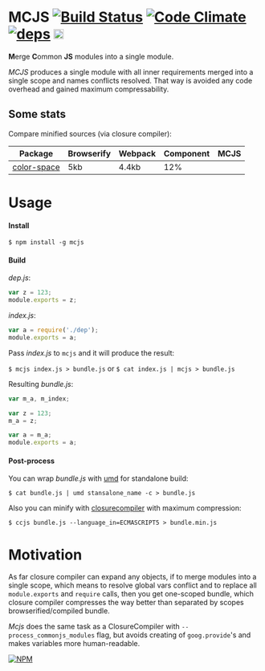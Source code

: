 # MCJS [![Build Status](https://travis-ci.org/dfcreative/mcjs.svg?branch=master)](https://travis-ci.org/dfcreative/mcjs) [![Code Climate](https://codeclimate.com/github/dfcreative/mcjs/badges/gpa.svg)](https://codeclimate.com/github/dfcreative/mcjs) [![deps](https://david-dm.org/dfcreative/mcjs.svg)](https://david-dm.org/dfcreative/mcjs) <a href="UNLICENSE"><img src="http://upload.wikimedia.org/wikipedia/commons/6/62/PD-icon.svg" width="20"/></a>

**M**erge **C**ommon **JS** modules into a single module.

_MCJS_ produces a single module with all inner requirements merged into a single scope and names conflicts resolved. That way is avoided any code overhead and gained maximum compressability.


## Some stats

Compare minified sources (via closure compiler):

| Package | Browserify | Webpack | Component | MCJS |
|---|---|---|---|---|
| [color-space](https://github.com/dfcreative/color-space) | 5kb | 4.4kb | 12% |


# Usage

#### Install

`$ npm install -g mcjs`


#### Build

_dep.js_:

```js
var z = 123;
module.exports = z;
```

_index.js_:
```js
var a = require('./dep');
module.exports = a;
```

Pass _index.js_ to `mcjs` and it will produce the result:

`$ mcjs index.js > bundle.js`
or
`$ cat index.js | mcjs > bundle.js`


Resulting _bundle.js_:

```js
var m_a, m_index;

var z = 123;
m_a = z;

var a = m_a;
module.exports = a;
```


#### Post-process

You can wrap _bundle.js_ with [umd](https://github.com/ForbesLindesay/umd) for standalone build:

```
$ cat bundle.js | umd stansalone_name -c > bundle.js
```

Also you can minify with [closurecompiler](https://github.com/dcodeIO/ClosureCompiler.js) with maximum compression:

```
$ ccjs bundle.js --language_in=ECMASCRIPT5 > bundle.min.js
```


# Motivation

As far closure compiler can expand any objects, if to merge modules into a single scope, which means to resolve global vars conflict and to replace all `module.exports` and `require` calls, then you get one-scoped bundle, which closure compiler compresses the way better than separated by scopes browserified/compiled bundle.

_Mcjs_ does the same task as a ClosureCompiler with `--process_commonjs_modules` flag, but avoids creating of `goog.provide`'s and makes variables more human-readable.


[![NPM](https://nodei.co/npm/mcjs.png?downloads=true&downloadRank=true&stars=true)](https://nodei.co/npm/mcjs/)